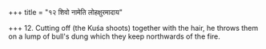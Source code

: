 +++
title = "१२ शिवो नामेति लोहक्षुरमादाय"

+++
12. Cutting off (the Kuśa shoots) together with the hair, he throws them on a lump of bull's dung which they keep northwards of the fire.
